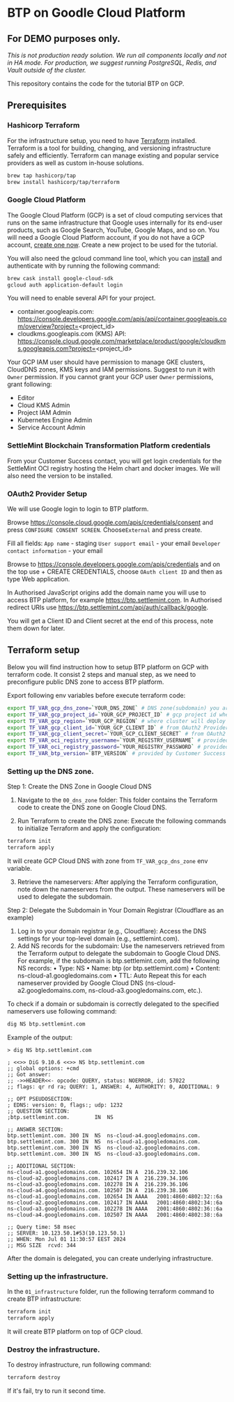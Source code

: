 # BTP on Goodle Cloud Platform

## **For DEMO purposes only.**
*This is not production ready solution. We run all components locally and not in HA mode. For production, we suggest running PostgreSQL, Redis, and Vault outside of the cluster.*

This repository contains the code for the tutorial BTP on GCP.

## Prerequisites

### Hashicorp Terraform

For the infrastructure setup, you need to have [Terraform](https://developer.hashicorp.com/terraform/tutorials/gcp-get-started/install-cli) installed. Terraform is a tool for building, changing, and versioning infrastructure safely and efficiently. Terraform can manage existing and popular service providers as well as custom in-house solutions.

```sh
brew tap hashicorp/tap
brew install hashicorp/tap/terraform
```

### Google Cloud Platform

The Google Cloud Platform (GCP) is a set of cloud computing services that runs on the same infrastructure that Google uses internally for its end-user products, such as Google Search, YouTube, Google Maps, and so on. You will need a Google Cloud Platform account, if you do not have a GCP account, [create one now](https://console.cloud.google.com/freetrial/). Create a new project to be used for the tutorial.

You will also need the gcloud command line tool, which you can [install](https://cloud.google.com/sdk/docs/install) and authenticate with by running the following command:

```sh
brew cask install google-cloud-sdk
gcloud auth application-default login
```

You will need to enable several API for your project.

- container.googleapis.com: https://console.developers.google.com/apis/api/container.googleapis.com/overview?project=<project_id>
- cloudkms.googleapis.com (KMS) API: https://console.cloud.google.com/marketplace/product/google/cloudkms.googleapis.com?project=<project_id>

Your GCP IAM user should have permission to manage GKE clusters, CloudDNS zones, KMS keys and IAM permissions. Suggest to run it with `Owner` permission. If you cannot grant your GCP user `Owner` permissions, grant following:
- Editor
- Cloud KMS Admin
- Project IAM Admin
- Kubernetes Engine Admin
- Service Account Admin

### SettleMint Blockchain Transformation Platform credentials

From your Customer Success contact, you will get login credentials for the SettleMint OCI registry hosting the Helm chart and docker images. We will also need the version to be installed.

### OAuth2 Provider Setup

We will use Google login to login to BTP platform.

Browse https://console.cloud.google.com/apis/credentials/consent and press `CONFIGURE CONSENT SCREEN`. Choose`External` and press create.

Fill all fields:
`App name` - staging
`User support email` - your email
`Developer contact information` - your email

Browse to https://console.developers.google.com/apis/credentials and on the top use + CREATE CREDENTIALS, choose `OAuth client ID` and then as type Web application.

In Authorised JavaScript origins add the domain name you will use to access BTP platform, for example https://btp.settlemint.com. In Authorised redirect URIs use https://btp.settlemint.com/api/auth/callback/google.

You will get a Client ID and Client secret at the end of this process, note them down for later.

## Terraform setup

Below you will find instruction how to setup BTP platform on GCP with terraform code. It consist 2 steps and manual step, as we need to preconfigure public DNS zone to access BTP platform.

Export following env variables before execute terraform code:
```sh
export TF_VAR_gcp_dns_zone=`YOUR_DNS_ZONE` # DNS zone(subdomain) you are using to access the btp platform, eg btp.settlemint.com
export TF_VAR_gcp_project_id=`YOUR_GCP_PROJECT_ID` # gcp project id where you setup BTP platform
export TF_VAR_gcp_region=`YOUR_GCP_REGION` # where cluster will deploy
export TF_VAR_gcp_client_id=`YOUR_GCP_CLIENT_ID` # from OAuth2 Provider Setup step
export TF_VAR_gcp_client_secret=`YOUR_GCP_CLIENT_SECRET` # from OAuth2 Provider Setup step
export TF_VAR_oci_registry_username=`YOUR_REGISTRY_USERNAME` # provided by Customer Success Team
export TF_VAR_oci_registry_password=`YOUR_REGISTRY_PASSWORD` # provided by Customer Success Team
export TF_VAR_btp_version=`BTP_VERSION` # provided by Customer Success Team

```

### Setting up the DNS zone.

Step 1: Create the DNS Zone in Google Cloud DNS

1.	Navigate to the `00_dns_zone` folder:
This folder contains the Terraform code to create the DNS zone on Google Cloud DNS.

2.	Run Terraform to create the DNS zone:
Execute the following commands to initialize Terraform and apply the configuration:

```sh
terraform init
terraform apply
```

It will create GCP Cloud DNS with zone from `TF_VAR_gcp_dns_zone` env variable.

3.	Retrieve the nameservers:
After applying the Terraform configuration, note down the nameservers from the output. These nameservers will be used to delegate the subdomain.

Step 2: Delegate the Subdomain in Your Domain Registrar (Cloudflare as an example)

1.	Log in to your domain registrar (e.g., Cloudflare):
Access the DNS settings for your top-level domain (e.g., settlemint.com).
2.	Add NS records for the subdomain:
Use the nameservers retrieved from the Terraform output to delegate the subdomain to Google Cloud DNS. For example, if the subdomain is btp.settlemint.com, add the following NS records:
	•	Type: NS
	•	Name: btp (or btp.settlemint.com)
	•	Content: ns-cloud-a1.googledomains.com
	•	TTL: Auto
Repeat this for each nameserver provided by Google Cloud DNS (ns-cloud-a2.googledomains.com, ns-cloud-a3.googledomains.com, etc.).

To check if a domain or subdomain is correctly delegated to the specified nameservers use following command:
```sh
dig NS btp.settlemint.com
```

Example of the output:
```
> dig NS btp.settlemint.com

; <<>> DiG 9.10.6 <<>> NS btp.settlemint.com
;; global options: +cmd
;; Got answer:
;; ->>HEADER<<- opcode: QUERY, status: NOERROR, id: 57022
;; flags: qr rd ra; QUERY: 1, ANSWER: 4, AUTHORITY: 0, ADDITIONAL: 9

;; OPT PSEUDOSECTION:
; EDNS: version: 0, flags:; udp: 1232
;; QUESTION SECTION:
;btp.settlemint.com.		IN	NS

;; ANSWER SECTION:
btp.settlemint.com.	300	IN	NS	ns-cloud-a4.googledomains.com.
btp.settlemint.com.	300	IN	NS	ns-cloud-a1.googledomains.com.
btp.settlemint.com.	300	IN	NS	ns-cloud-a2.googledomains.com.
btp.settlemint.com.	300	IN	NS	ns-cloud-a3.googledomains.com.

;; ADDITIONAL SECTION:
ns-cloud-a1.googledomains.com. 102654 IN A	216.239.32.106
ns-cloud-a2.googledomains.com. 102417 IN A	216.239.34.106
ns-cloud-a3.googledomains.com. 102278 IN A	216.239.36.106
ns-cloud-a4.googledomains.com. 102507 IN A	216.239.38.106
ns-cloud-a1.googledomains.com. 102654 IN AAAA	2001:4860:4802:32::6a
ns-cloud-a2.googledomains.com. 102417 IN AAAA	2001:4860:4802:34::6a
ns-cloud-a3.googledomains.com. 102278 IN AAAA	2001:4860:4802:36::6a
ns-cloud-a4.googledomains.com. 102507 IN AAAA	2001:4860:4802:38::6a

;; Query time: 58 msec
;; SERVER: 10.123.50.1#53(10.123.50.1)
;; WHEN: Mon Jul 01 11:30:57 EEST 2024
;; MSG SIZE  rcvd: 344
```

After the domain is delegated, you can create underlying infrastructure.

### Setting up the infrastructure.

In the `01_infrastructure` folder, run the following terraform command to create BTP infrastructure:
```sh
terraform init
terraform apply
```

It will create BTP platform on top of GCP cloud.

### Destroy the infrastructure.

To destroy infrastructure, run following command:
```sh
terraform destroy
```

If it's fail, try to run it second time.
